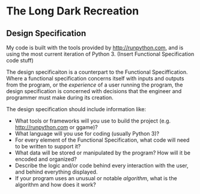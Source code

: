 # The Long Dark Recreation

## Design Specification
My code is built with the tools provided by http://runpython.com, and is using the most current iteration of Python 3. (Insert Functional Specification code stuff)

The design specificaiton is a counterpart to the Functional Speciffication. Where a functional specification concerns itself
with inputs and outputs from the program, or the *experience* of a user running the program, the design specification is concerned with decisions that the engineer and programmer must make during its creation.

The design specification should include information like:

* What tools or frameworks will you use to build the project (e.g. http://runpython.com or ggame)?
* What language will you use for coding (usually Python 3)?
* For every element of the Functional Specification, what code will need to be written to support it?
* What data will be stored or manipulated by the program? How will it be encoded and organized?
* Describe the logic and/or code behind every interaction with the user, and behind everything displayed.
* If your program uses an unusual or notable *algorithm*, what is the algorithm and how does it work?

